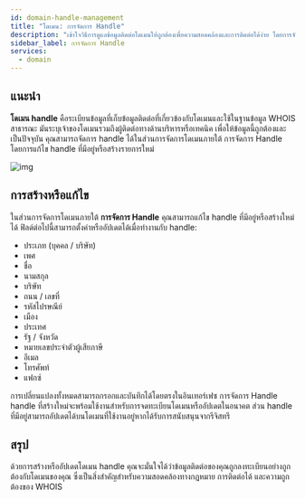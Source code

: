 ```yaml
---
id: domain-handle-management
title: "โดเมน: การจัดการ Handle"
description: "เข้าใจวิธีการดูแลข้อมูลติดต่อโดเมนให้ถูกต้องเพื่อความสอดคล้องและการติดต่อได้ง่าย โดยการจัดการ handle ของโดเมนอย่างมีประสิทธิภาพ → เรียนรู้เพิ่มเติมตอนนี้"
sidebar_label: การจัดการ Handle
services:
  - domain
---
```


## แนะนำ

**โดเมน handle** คือระเบียนข้อมูลที่เก็บข้อมูลติดต่อที่เกี่ยวข้องกับโดเมนและใช้ในฐานข้อมูล WHOIS สาธารณะ มันระบุเจ้าของโดเมนรวมถึงผู้ติดต่อทางด้านบริหารหรือเทคนิค เพื่อให้ข้อมูลนี้ถูกต้องและเป็นปัจจุบัน คุณสามารถจัดการ handle ได้ในส่วนการจัดการโดเมนภายใต้ การจัดการ Handle โดยการแก้ไข handle ที่มีอยู่หรือสร้างรายการใหม่

![img](https://screensaver01.zap-hosting.com/index.php/s/qNEeWEnbtHyxKEe/preview)

## การสร้างหรือแก้ไข

ในส่วนการจัดการโดเมนภายใต้ **การจัดการ Handle** คุณสามารถแก้ไข handle ที่มีอยู่หรือสร้างใหม่ได้ ฟิลด์ต่อไปนี้สามารถตั้งค่าหรืออัปเดตได้เมื่อทำงานกับ handle:

- ประเภท (บุคคล / บริษัท)  
- เพศ  
- ชื่อ  
- นามสกุล  
- บริษัท  
- ถนน / เลขที่  
- รหัสไปรษณีย์  
- เมือง  
- ประเทศ  
- รัฐ / จังหวัด  
- หมายเลขประจำตัวผู้เสียภาษี  
- อีเมล  
- โทรศัพท์  
- แฟกซ์

การเปลี่ยนแปลงทั้งหมดสามารถกรอกและบันทึกได้โดยตรงในอินเทอร์เฟซ การจัดการ Handle handle ที่สร้างใหม่จะพร้อมใช้งานสำหรับการจดทะเบียนโดเมนหรืออัปเดตในอนาคต ส่วน handle ที่มีอยู่สามารถอัปเดตได้บนโดเมนที่ใช้งานอยู่หากได้รับการสนับสนุนจากรีจิสทรี

## สรุป

ด้วยการสร้างหรืออัปเดตโดเมน handle คุณจะมั่นใจได้ว่าข้อมูลติดต่อของคุณถูกลงทะเบียนอย่างถูกต้องกับโดเมนของคุณ ซึ่งเป็นสิ่งสำคัญสำหรับความสอดคล้องทางกฎหมาย การติดต่อได้ และความถูกต้องของ WHOIS